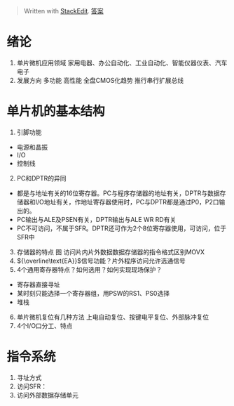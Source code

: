 > Written with [StackEdit](https://stackedit.io/).
> [答案](https://wenku.baidu.com/view/d2657490876fb84ae45c3b3567ec102de2bddfc9.html)
# 绪论
1. 单片微机应用领域
家用电器、办公自动化、工业自动化、智能仪器仪表、汽车电子
2. 发展方向
多功能 高性能 全盘CMOS化趋势 推行串行扩展总线
# 单片机的基本结构
1. 引脚功能
- 电源和晶振
- I/O
- 控制线
2. PC和DPTR的异同
- 都是与地址有关的16位寄存器。PC与程序存储器的地址有关，DPTR与数据存储器和I/O地址有关，作地址寄存器使用时，PC与DPTR都是通过P0，P2口输出的。
- PC输出与ALE及PSEN有关，DPTR输出与ALE WR RD有关
- PC不可访问，不属于SFR。DPTR还可作为2个8位寄存器使用，可访问，位于SFR中
3. 存储器的特点 图
访问片内片外数据数据存储器的指令格式区别MOVX
4. ${\overline\text{EA}}$信号功能？片外程序访问允许选通信号
5. 4个通用寄存器特点？如何选用？如何实现现场保护？
- 寄存器直接寻址
- 某时刻只能选择一个寄存器组，用PSW的RS1、PS0选择
- 堆栈
6. 单片微机复位有几种方法
上电自动复位、按键电平复位、外部脉冲复位
7. 4个I/O口分工、特点
# 指令系统
1. 寻址方式
2. 访问SFR：
3. 访问外部数据存储单元
<!--stackedit_data:
eyJoaXN0b3J5IjpbMTU1NTg0ODEzNCw4MzU3MzUxNzYsODYyNz
Y1MDU0LDE3MTg4NzYyNTUsLTUwMTA4MTExLC0xMjgyODk4MzM5
LDkzNzE5NzMzNywtNTY2NjQwMjAsLTQ3NTUxMzY0NywxNDA5Mz
Y5MTMwLC00OTc4MjE5MzAsNjE2MTIxODI1LDE4NDQyOTM4OTgs
LTYxODMzNjEyLC03ODg4MTkyNjgsMjAzNjg4OTk4MCwtMTMzNj
cwMDM4MywxNjU1NTc4ODE4LDE4Mjk2ODYwNDcsLTU0NDQxNTgx
N119
-->